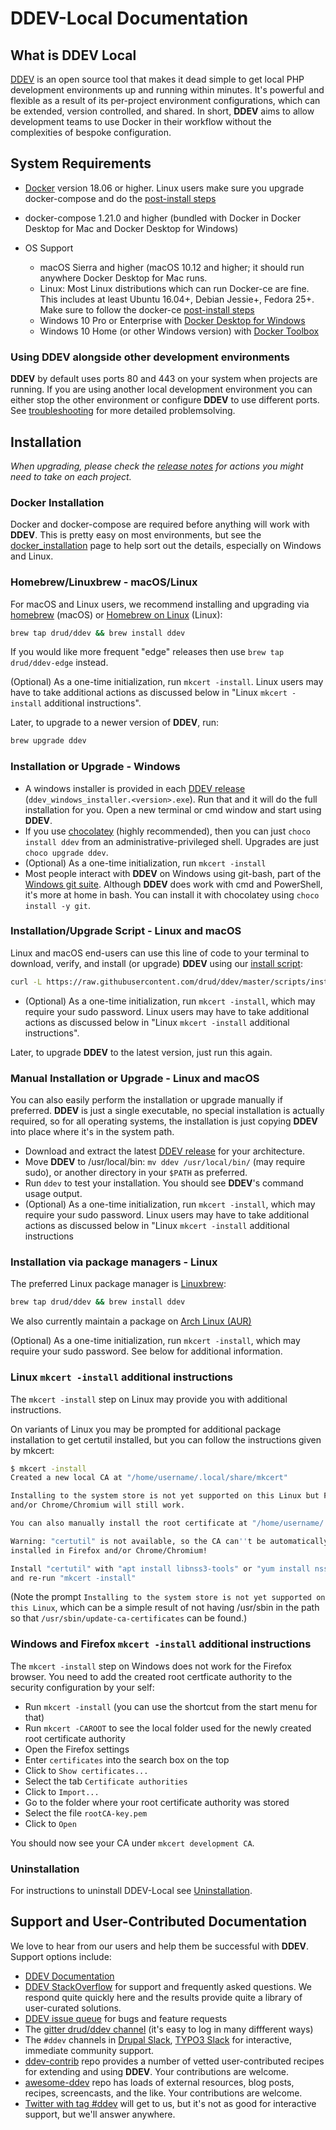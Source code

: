 # **DDEV-Local** Documentation

## What is DDEV Local

[DDEV](https://github.com/drud/ddev/#readme) is an open source tool that makes
it dead simple to get local PHP development environments up and running within
minutes. It's powerful and flexible as a result of its per-project environment
configurations, which can be extended, version controlled, and shared. In
short, **DDEV** aims to allow development teams to use Docker in their workflow
without the complexities of bespoke configuration.

## System Requirements

* [Docker](https://www.docker.com/community-edition) version 18.06 or higher.
  Linux users make sure you upgrade docker-compose and do the
  [post-install steps](https://docs.docker.com/install/linux/linux-postinstall/#manage-docker-as-a-non-root-user)
* docker-compose 1.21.0 and higher (bundled with Docker in Docker Desktop for
  Mac and Docker Desktop for Windows)
* OS Support

  * macOS Sierra and higher (macOS 10.12 and higher; it should run anywhere
    Docker Desktop for Mac runs.
  * Linux: Most Linux distributions which can run Docker-ce are fine. This
    includes at least Ubuntu 16.04+, Debian Jessie+, Fedora 25+. Make sure to
    follow the docker-ce [post-install steps](https://docs.docker.com/install/linux/linux-postinstall/#manage-docker-as-a-non-root-user)
  * Windows 10 Pro or Enterprise with [Docker Desktop for Windows](https://docs.docker.com/docker-for-windows/install/)
  * Windows 10 Home (or other Windows version) with [Docker Toolbox](https://docs.docker.com/toolbox/toolbox_install_windows/)

### Using **DDEV** alongside other development environments

**DDEV** by default uses ports 80 and 443 on your system when projects are running.
If you are using another local development environment you can either stop the
other environment or configure **DDEV** to use different ports. See [troubleshooting](users/troubleshooting.md#unable-listen)
for more detailed problemsolving.

## Installation

*When upgrading, please check the [release notes](https://github.com/drud/ddev/releases)
for actions you might need to take on each project.*

### Docker Installation

Docker and docker-compose are required before anything will work with **DDEV**.
This is pretty easy on most environments, but see the [docker_installation](users/docker_installation.md)
page to help sort out the details, especially on Windows and Linux.

### Homebrew/Linuxbrew - macOS/Linux

For macOS and Linux users, we recommend installing and upgrading via [homebrew](https://brew.sh/)
(macOS) or [Homebrew on Linux](https://docs.brew.sh/Homebrew-on-Linux) (Linux):

```sh
brew tap drud/ddev && brew install ddev
```

If you would like more frequent "edge" releases then use `brew tap drud/ddev-edge`
instead.

(Optional) As a one-time initialization, run `mkcert -install`. Linux users may
have to take additional actions as discussed below in "Linux `mkcert -install`
additional instructions".

Later, to upgrade to a newer version of **DDEV**, run:

```sh
brew upgrade ddev
```

### Installation or Upgrade - Windows

* A windows installer is provided in each [DDEV release](https://github.com/drud/ddev/releases)
  (`ddev_windows_installer.<version>.exe`). Run that and it will do the full
  installation for you. Open a new terminal or cmd window and start using **DDEV**.
* If you use [chocolatey](https://chocolatey.org/) (highly recommended), then
  you can just `choco install ddev` from an administrative-privileged shell.
  Upgrades are just `choco upgrade ddev`.
* (Optional) As a one-time initialization, run `mkcert -install`
* Most people interact with **DDEV** on Windows using git-bash, part of the
  [Windows git suite](https://git-scm.com/download/win). Although **DDEV** does
  work with cmd and PowerShell, it's more at home in bash. You can install it
  with chocolatey using `choco install -y git`.

### Installation/Upgrade Script - Linux and macOS

Linux and macOS end-users can use this line of code to your terminal to
download, verify, and install (or upgrade) **DDEV** using our
[install script](https://github.com/drud/ddev/blob/master/scripts/install_ddev.sh):

```sh
curl -L https://raw.githubusercontent.com/drud/ddev/master/scripts/install_ddev.sh | bash
```

* (Optional) As a one-time initialization, run `mkcert -install`, which may
  require your sudo password. Linux users may have to take additional actions as
  discussed below in "Linux `mkcert -install` additional instructions".

Later, to upgrade **DDEV** to the latest version, just run this again.

### Manual Installation or Upgrade - Linux and macOS

You can also easily perform the installation or upgrade manually if preferred.
**DDEV** is just a single executable, no special installation is actually required,
so for all operating systems, the installation is just copying **DDEV** into place
where it's in the system path.

* Download and extract the latest [DDEV release](https://github.com/drud/ddev/releases)
  for your architecture.
* Move **DDEV** to /usr/local/bin: `mv ddev /usr/local/bin/` (may require sudo),
  or another directory in your `$PATH` as preferred.
* Run `ddev` to test your installation. You should see **DDEV**'s command usage
  output.
* (Optional) As a one-time initialization, run `mkcert -install`, which may
  require your sudo password. Linux users may have to take additional actions as
  discussed below in "Linux `mkcert -install` additional instructions

### Installation via package managers - Linux

The preferred Linux package manager is [Linuxbrew](http://linuxbrew.sh/):

```sh
brew tap drud/ddev && brew install ddev
```

We also currently maintain a package on [Arch Linux (AUR)](https://aur.archlinux.org/packages/ddev-bin/)

(Optional) As a one-time initialization, run `mkcert -install`, which may
require your sudo password. See below for additional information.

### Linux `mkcert -install` additional instructions

The `mkcert -install` step on Linux may provide you with additional instructions.

On variants of Linux you may be prompted for additional package installation to
get certutil installed, but you can follow the instructions given by mkcert:

```sh
$ mkcert -install
Created a new local CA at "/home/username/.local/share/mkcert"

Installing to the system store is not yet supported on this Linux but Firefox
and/or Chrome/Chromium will still work.

You can also manually install the root certificate at "/home/username/.local/share/mkcert/rootCA.pem".

Warning: "certutil" is not available, so the CA can''t be automatically
installed in Firefox and/or Chrome/Chromium!

Install "certutil" with "apt install libnss3-tools" or "yum install nss-tools"
and re-run "mkcert -install"
```
  
(Note the prompt `Installing to the system store is not yet supported on this Linux`,
which can be a simple result of not having /usr/sbin in the path so that
`/usr/sbin/update-ca-certificates` can be found.)

### Windows and Firefox `mkcert -install` additional instructions

The `mkcert -install` step on Windows does not work for the Firefox browser.
You need to add the created root certficate authority to the security
configuration by your self:

* Run `mkcert -install` (you can use the shortcut from the start menu for that)
* Run `mkcert -CAROOT` to see the local folder used for the newly created root
  certificate authority
* Open the Firefox settings
* Enter `certificates` into the search box on the top
* Click to `Show certificates...`
* Select the tab `Certificate authorities`
* Click to `Import...`
* Go to the folder where your root certificate authority was stored
* Select the file `rootCA-key.pem`
* Click to `Open`

You should now see your CA under `mkcert development CA`.

### Uninstallation

For instructions to uninstall DDEV-Local see [Uninstallation](users/uninstall.md).

## Support and User-Contributed Documentation

We love to hear from our users and help them be successful with **DDEV**. Support
options include:

* [DDEV Documentation](users/faq.md)
* [DDEV StackOverflow](https://stackoverflow.com/questions/tagged/ddev) for
  support and frequently asked questions. We respond quite quickly here and the
  results provide quite a library of user-curated solutions.
* [DDEV issue queue](https://github.com/drud/ddev/issues) for bugs and feature
  requests
* The [gitter drud/ddev channel](https://gitter.im/drud/ddev) (it's easy to log
  in many diffferent ways)
* The `#ddev` channels in [Drupal Slack](https://www.drupal.org/slack),
  [TYPO3 Slack](https://my.typo3.org/index.php?id=35) for interactive, immediate
  community support.
* [ddev-contrib](https://github.com/drud/ddev-contrib) repo provides a number of
  vetted user-contributed recipes for extending and using **DDEV**. Your
  contributions are welcome.
* [awesome-ddev](https://github.com/drud/awesome-ddev) repo has loads of
  external resources, blog posts, recipes, screencasts, and the like. Your
  contributions are welcome.
* [Twitter with tag #ddev](https://twitter.com/search?q=%23ddev&src=typd&f=live)
  will get to us, but it's not as good for interactive support, but we'll answer
  anywhere.
